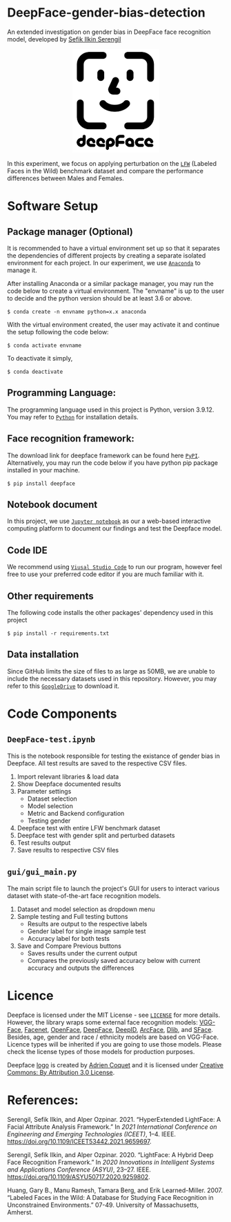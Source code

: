 # DeepFace-gender-bias-detection
An extended investigation on gender bias in DeepFace face recognition model, developed by [Sefik Ilkin Serengil](https://github.com/serengil/deepface)

<p align="center"><img src="./images/deepface-icon-labeled.png" width="200" height="240"></p>

In this experiment, we focus on applying perturbation on the [`LFW`](http://vis-www.cs.umass.edu/lfw/) (Labeled Faces in the Wild) benchmark dataset and compare the performance differences between Males and Females. 

# Software Setup
## Package manager (Optional)
It is recommended to have a virtual environment set up so that it separates the dependencies of different projects by creating a separate isolated environment for each project. In our experiment, we use [`Anaconda`](https://www.anaconda.com/products/distribution) to manage it. 

After installing Anaconda or a similar package manager, you may run the code below to create a virtual environment. The "envname" is up to the user to decide and the python version should be at least 3.6 or above. 
```shell
$ conda create -n envname python=x.x anaconda 
```

With the virtual environment created, the user may activate it and continue the setup following the code below: 
```shell
$ conda activate envname
```
To deactivate it simply, 
```shell
$ conda deactivate
```

## Programming Language:
The programming language used in this project is Python, version 3.9.12. You may refer to [`Python`](https://www.python.org/downloads/) for installation details. 

## Face recognition framework:
The download link for deepface framework can be found here [`PyPI`](https://pypi.org/project/deepface/). Alternatively, you may run the code below if you have python pip package installed in your machine. 
```shell
$ pip install deepface
```

## Notebook document
In this project, we use [`Jupyter notebook`](https://jupyter.org/install) as our a web-based interactive computing platform to document our findings and test the Deepface model. 

## Code IDE
We recommend using [`Viusal Studio Code`](https://code.visualstudio.com/download) to run our program, however feel free to use your preferred code editor if you are much familiar with it. 

## Other requirements
The following code installs the other packages' dependency used in this project
```shell
$ pip install -r requirements.txt
```

## Data installation
Since GitHub limits the size of files to as large as 50MB, we are unable to include the necessary datasets used in this repository. However, you may refer to this [`GoogleDrive`](https://drive.google.com/drive/folders/1rGlsjHWoje3PFhLIrgCu0pH5NIhvOLdb?usp=sharing) to download it. 

# Code Components
## `DeepFace-test.ipynb`
This is the notebook responsible for testing the existance of gender bias in Deepface. All test results are saved to the respective CSV files.

1. Import relevant libraries & load data
2. Show Deepface documented results
3. Parameter settings
    - Dataset selection
    - Model selection
    - Metric and Backend configuration
    - Testing gender
4. Deepface test with entire LFW benchmark dataset
5. Deepface test with gender split and perturbed datasets
6. Test results output 
7. Save results to respective CSV files  

## `gui/gui_main.py`
The main script file to launch the project's GUI for users to interact various dataset with state-of-the-art face recognition models. 

1. Dataset and model selection as dropdown menu
2. Sample testing and Full testing buttons
    - Results are output to the respective labels
    - Gender label for single image sample test
    - Accuracy label for both tests 
3. Save and Compare Previous buttons
    - Saves results under the current output 
    - Compares the previously saved accuracy below with current accuracy and outputs the differences

# Licence

Deepface is licensed under the MIT License - see [`LICENSE`](https://github.com/serengil/deepface/blob/master/LICENSE) for more details. However, the library wraps some external face recognition models: [VGG-Face](http://www.robots.ox.ac.uk/~vgg/software/vgg_face/), [Facenet](https://github.com/davidsandberg/facenet/blob/master/LICENSE.md), [OpenFace](https://github.com/iwantooxxoox/Keras-OpenFace/blob/master/LICENSE), [DeepFace](https://github.com/swghosh/DeepFace), [DeepID](https://github.com/Ruoyiran/DeepID/blob/master/LICENSE.md), [ArcFace](https://github.com/leondgarse/Keras_insightface/blob/master/LICENSE), [Dlib](https://github.com/davisking/dlib/blob/master/dlib/LICENSE.txt), and [SFace](https://github.com/opencv/opencv_zoo/blob/master/models/face_recognition_sface/LICENSE). Besides, age, gender and race / ethnicity models are based on VGG-Face. Licence types will be inherited if you are going to use those models. Please check the license types of those models for production purposes.

Deepface [logo](https://thenounproject.com/term/face-recognition/2965879/) is created by [Adrien Coquet](https://thenounproject.com/coquet_adrien/) and it is licensed under [Creative Commons: By Attribution 3.0 License](https://creativecommons.org/licenses/by/3.0/).

# References:
Serengil, Sefik Ilkin, and Alper Ozpinar. 2021. “HyperExtended
LightFace: A Facial Attribute Analysis Framework.” In *2021
International Conference on Engineering and Emerging Technologies
(ICEET)*, 1–4. IEEE. <https://doi.org/10.1109/ICEET53442.2021.9659697>.

Serengil, Sefik Ilkin, and Alper Ozpinar. 2020. “LightFace: A Hybrid
Deep Face Recognition Framework.” In *2020 Innovations in Intelligent
Systems and Applications Conference (ASYU)*, 23–27. IEEE.
<https://doi.org/10.1109/ASYU50717.2020.9259802>.

Huang, Gary B., Manu Ramesh, Tamara Berg, and Erik Learned-Miller. 2007.
“Labeled Faces in the Wild: A Database for Studying Face Recognition in
Unconstrained Environments.” 07-49. University of Massachusetts,
Amherst.